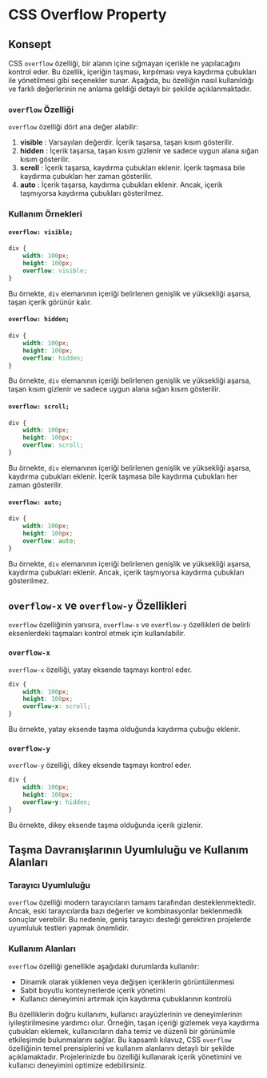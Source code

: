 # CSS Overflow Property 

## Konsept

CSS `overflow` özelliği, bir alanın içine sığmayan içerikle ne yapılacağını kontrol eder. Bu özellik, içeriğin taşması, kırpılması veya kaydırma çubukları ile yönetilmesi gibi seçenekler sunar. Aşağıda, bu özelliğin nasıl kullanıldığı ve farklı değerlerinin ne anlama geldiği detaylı bir şekilde açıklanmaktadır.

### `overflow` Özelliği

`overflow` özelliği dört ana değer alabilir:

1. **visible** : Varsayılan değerdir. İçerik taşarsa, taşan kısım gösterilir.
2. **hidden** : İçerik taşarsa, taşan kısım gizlenir ve sadece uygun alana sığan kısım gösterilir.
3. **scroll** : İçerik taşarsa, kaydırma çubukları eklenir. İçerik taşmasa bile kaydırma çubukları her zaman gösterilir.
4. **auto** : İçerik taşarsa, kaydırma çubukları eklenir. Ancak, içerik taşmıyorsa kaydırma çubukları gösterilmez.

### Kullanım Örnekleri

#### `overflow: visible;` 

```css
div {
    width: 100px;
    height: 100px;
    overflow: visible;
}
```

Bu örnekte, `div` elemanının içeriği belirlenen genişlik ve yüksekliği aşarsa, taşan içerik görünür kalır.

#### `overflow: hidden;` 

```css
div {
    width: 100px;
    height: 100px;
    overflow: hidden;
}
```

Bu örnekte, `div` elemanının içeriği belirlenen genişlik ve yüksekliği aşarsa, taşan kısım gizlenir ve sadece uygun alana sığan kısım gösterilir.

#### `overflow: scroll;` 

```css
div {
    width: 100px;
    height: 100px;
    overflow: scroll;
}
```

Bu örnekte, `div` elemanının içeriği belirlenen genişlik ve yüksekliği aşarsa, kaydırma çubukları eklenir. İçerik taşmasa bile kaydırma çubukları her zaman gösterilir.

#### `overflow: auto;` 

```css
div {
    width: 100px;
    height: 100px;
    overflow: auto;
}
```

Bu örnekte, `div` elemanının içeriği belirlenen genişlik ve yüksekliği aşarsa, kaydırma çubukları eklenir. Ancak, içerik taşmıyorsa kaydırma çubukları gösterilmez.

## `overflow-x` ve `overflow-y` Özellikleri

`overflow` özelliğinin yanısıra, `overflow-x` ve `overflow-y` özellikleri de belirli eksenlerdeki taşmaları kontrol etmek için kullanılabilir.

### `overflow-x` 

`overflow-x` özelliği, yatay eksende taşmayı kontrol eder.

```css
div {
    width: 100px;
    height: 100px;
    overflow-x: scroll;
}
```
Bu örnekte, yatay eksende taşma olduğunda kaydırma çubuğu eklenir.

### `overflow-y` 

`overflow-y` özelliği, dikey eksende taşmayı kontrol eder.

```css
div {
    width: 100px;
    height: 100px;
    overflow-y: hidden;
}
```

Bu örnekte, dikey eksende taşma olduğunda içerik gizlenir.

## Taşma Davranışlarının Uyumluluğu ve Kullanım Alanları

### Tarayıcı Uyumluluğu

`overflow` özelliği modern tarayıcıların tamamı tarafından desteklenmektedir. Ancak, eski tarayıcılarda bazı değerler ve kombinasyonlar beklenmedik sonuçlar verebilir. Bu nedenle, geniş tarayıcı desteği gerektiren projelerde uyumluluk testleri yapmak önemlidir.

### Kullanım Alanları

`overflow` özelliği genellikle aşağıdaki durumlarda kullanılır:

* Dinamik olarak yüklenen veya değişen içeriklerin görüntülenmesi
* Sabit boyutlu konteynerlerde içerik yönetimi
* Kullanıcı deneyimini artırmak için kaydırma çubuklarının kontrolü

Bu özelliklerin doğru kullanımı, kullanıcı arayüzlerinin ve deneyimlerinin iyileştirilmesine yardımcı olur. Örneğin, taşan içeriği gizlemek veya kaydırma çubukları eklemek, kullanıcıların daha temiz ve düzenli bir görünümle etkileşimde bulunmalarını sağlar. Bu kapsamlı kılavuz, CSS `overflow` özelliğinin temel prensiplerini ve kullanım alanlarını detaylı bir şekilde açıklamaktadır. Projelerinizde bu özelliği kullanarak içerik yönetimini ve kullanıcı deneyimini optimize edebilirsiniz.
